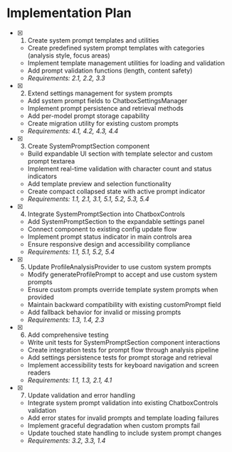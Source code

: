 # Implementation Plan

- [x] 1. Create system prompt templates and utilities


  - Create predefined system prompt templates with categories (analysis style, focus areas)
  - Implement template management utilities for loading and validation
  - Add prompt validation functions (length, content safety)
  - _Requirements: 2.1, 2.2, 3.3_

- [x] 2. Extend settings management for system prompts


  - Add system prompt fields to ChatboxSettingsManager
  - Implement prompt persistence and retrieval methods
  - Add per-model prompt storage capability
  - Create migration utility for existing custom prompts
  - _Requirements: 4.1, 4.2, 4.3, 4.4_

- [x] 3. Create SystemPromptSection component


  - Build expandable UI section with template selector and custom prompt textarea
  - Implement real-time validation with character count and status indicators
  - Add template preview and selection functionality
  - Create compact collapsed state with active prompt indicator
  - _Requirements: 1.1, 2.1, 3.1, 5.1, 5.2, 5.3, 5.4_

- [x] 4. Integrate SystemPromptSection into ChatboxControls


  - Add SystemPromptSection to the expandable settings panel
  - Connect component to existing config update flow
  - Implement prompt status indicator in main controls area
  - Ensure responsive design and accessibility compliance
  - _Requirements: 1.1, 5.1, 5.2, 5.4_

- [x] 5. Update ProfileAnalysisProvider to use custom system prompts


  - Modify generateProfilePrompt to accept and use custom system prompts
  - Ensure custom prompts override template system prompts when provided
  - Maintain backward compatibility with existing customPrompt field
  - Add fallback behavior for invalid or missing prompts
  - _Requirements: 1.3, 1.4, 2.3_

- [x] 6. Add comprehensive testing


  - Write unit tests for SystemPromptSection component interactions
  - Create integration tests for prompt flow through analysis pipeline
  - Add settings persistence tests for prompt storage and retrieval
  - Implement accessibility tests for keyboard navigation and screen readers
  - _Requirements: 1.1, 1.3, 2.1, 4.1_

- [x] 7. Update validation and error handling



  - Integrate system prompt validation into existing ChatboxControls validation
  - Add error states for invalid prompts and template loading failures
  - Implement graceful degradation when custom prompts fail
  - Update touched state handling to include system prompt changes
  - _Requirements: 3.2, 3.3, 1.4_